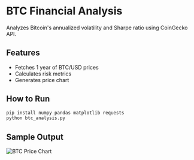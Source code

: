 # BTC Financial Analysis

Analyzes Bitcoin's annualized volatility and Sharpe ratio using CoinGecko API.

## Features
- Fetches 1 year of BTC/USD prices
- Calculates risk metrics
- Generates price chart

## How to Run
```bash
pip install numpy pandas matplotlib requests
python btc_analysis.py
```

## Sample Output
![BTC Price Chart](outputs/btc_price.png)
